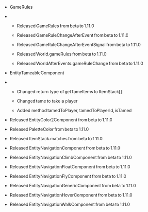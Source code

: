 

-   GameRules
    

-   -   Released GameRules from beta to 1.11.0 
        
    -   Released GameRuleChangeAfterEvent from beta to 1.11.0 
        
    -   Released GameRuleChangeAfterEventSignal from beta to 1.11.0 
        
    -   Released World.gameRules from beta to 1.11.0 
        
    -   Released WorldAfterEvents.gameRuleChange from beta to 1.11.0 
        

-   EntityTameableComponent 
    

-   -   Changed return type of getTameItems to ItemStack\[\] 
        
    -   Changed tame to take a player 
        
    -   Added method tamedToPlayer, tamedToPlayerId, isTamed 
        

-   Released EntityColor2Component from beta to 1.11.0
    
-   Released PaletteColor from beta to 1.11.0 
    
-   Released ItemStack.matches from beta to 1.11.0
    
-   Released EntityNavigationComponent from beta to 1.11.0
    
-   Released EntityNavigationClimbComponent from beta to 1.11.0 
    
-   Released EntityNavigationFloatComponent from beta to 1.11.0 
    
-   Released EntityNavigationFlyComponent from beta to 1.11.0 
    

-   Released EntityNavigationGenericComponent from beta to 1.11.0 
    
-   Released EntityNavigationHoverComponent from beta to 1.11.0 
    
-   Released EntityNavigationWalkComponent from beta to 1.11.0 
    

